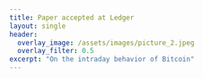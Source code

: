 ```yaml
---
title: Paper accepted at Ledger 
layout: single
header:
  overlay_image: /assets/images/picture_2.jpeg
  overlay_filter: 0.5
excerpt: "On the intraday behavior of Bitcoin"
---
```


